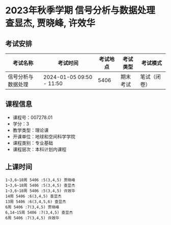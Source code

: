 # 2023年秋季学期 信号分析与数据处理 查显杰, 贾晓峰, 许效华




## 考试安排

| 考试名称 | 考试时间 | 考试地点 | 考试类型 | 考试模式 |
| -------- | -------- | -------- | -------- | -------- |
| 信号分析与数据处理 | 2024-01-05 09:50 - 11:50 | 5406 | 期末考试 | 笔试（闭卷） |





## 课程信息

- 课程号：007278.01
- 学分：3
- 教学类型：理论课
- 开课单位：地球和空间科学学院
- 课程类别：专业基础
- 课程层次：本科计划内课程

## 上课时间

```
1~3,6~18周 5406 :5(3,4,5) 贾晓峰
1~3,6~18周 5406 :5(3,4,5) 查显杰
1~3,6~18周 5406 :5(3,4,5) 许效华
14周 5406 :6(3,4,5) 查显杰
13周 5406 :6(3,4,5,6) 查显杰
6周 5406 :7(3,4,5) 贾晓峰
6,14~15周 5406 :7(3,4,5) 查显杰
6周 5406 :7(3,4,5) 许效华
```

